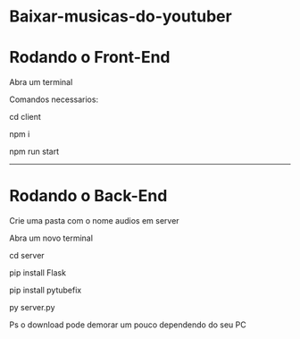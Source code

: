 # Baixar-musicas-do-youtuber

<h1><strong>Rodando o Front-End</strong></h1>

<p>Abra um terminal</p>

Comandos necessarios:

<p>cd client</p>

<p>npm i</p>

<p>npm run start</p>

<hr>

<h1><strong>Rodando o Back-End</strong></h1>

<p>Crie uma pasta com o nome audios em server</p>

<p>Abra um novo terminal</p>

<p>cd server</p>

<p>pip install Flask</p>

<p>pip install pytubefix</p>

<p>py server.py</p>

<p>Ps o download pode demorar um pouco dependendo do seu PC</p>

